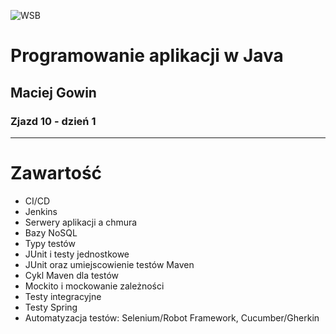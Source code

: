 ![WSB](https://maciejgowin.github.io/assets/img/wsb-logo-wroclaw.png)

# Programowanie aplikacji w Java

## Maciej Gowin

### Zjazd 10 - dzień 1

---
# Zawartość

- CI/CD
- Jenkins
- Serwery aplikacji a chmura
- Bazy NoSQL
- Typy testów
- JUnit i testy jednostkowe
- JUnit oraz umiejscowienie testów Maven
- Cykl Maven dla testów
- Mockito i mockowanie zależności
- Testy integracyjne
- Testy Spring
- Automatyzacja testów: Selenium/Robot Framework, Cucumber/Gherkin
